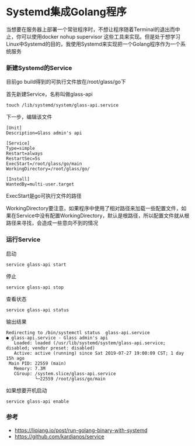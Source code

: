 # Systemd集成Golang程序

当想要在服务器上部署一个常驻程序时，不想让程序随着Terminal的退出而中止，你可以使用docker nohup supervisor 这些工具来实现。但是处于想学习Linux中Systemd的目的，我使用Systemd来实现把一个Golang程序作为一个系统服务
<!--more-->


### 新建Systemd的Service

目前go build得到的可执行文件放在/root/glass/go下

首先新建Service，名称叫做glass-api

```shell
touch /lib/systemd/system/glass-api.service
```

下一步，编辑该文件

```
[Unit]
Description=Glass admin's api

[Service]
Type=simple
Restart=always
RestartSec=5s
ExecStart=/root/glass/go/main
WorkingDirectory=/root/glass/go/

[Install]
WantedBy=multi-user.target
```

ExecStart是go可执行文件的路径

WorkingDirectory要注意，如果程序中使用了相对路径来加载一些配置文件，如果在Service中没有配置WorkingDirectory，默认是根路径，所以配置文件就从根路径来寻找，会造成一些意向不到的情况



### 运行Service

启动

```shell
service glass-api start
```

停止

```shell
service glass-api stop
```

查看状态

```she
service glass-api status
```

输出结果

```shell
Redirecting to /bin/systemctl status  glass-api.service
● glass-api.service - Glass admin's api
   Loaded: loaded (/usr/lib/systemd/system/glass-api.service; disabled; vendor preset: disabled)
   Active: active (running) since Sat 2019-07-27 19:00:09 CST; 1 day 15h ago
 Main PID: 22559 (main)
   Memory: 7.3M
   CGroup: /system.slice/glass-api.service
           └─22559 /root/glass/go/main
```

如果想要开机启动

```shell
service glass-api enable
```



### 参考

* https://liqiang.io/post/run-golang-binary-with-systemd
* https://github.com/kardianos/service



